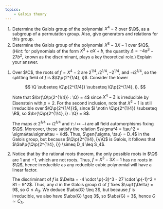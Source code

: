 ```yaml
---
topics:
    - Galois theory
---
```


<problem>

1. Determine the Galois group of the polynomial $X^4 - 2$ over $\Q$, as a subgroup of a permutation group. Also, give generators and relations for this group.
2. Determine the Galois group of the polynomial $X^3 - 3X - 1$ over $\Q$. (_Hint:_ for polynomials of the form $X^3 + aX + b$, the quantity $\Delta = -4a^3 - 27b^2$, known as the discriminant, plays a key theoretical role.) Explain your answer.

</problem>

<solution>

1. Over $\C$, the roots of $f = X^4 - 2$ are $2^{1/4}, i2^{1/4}, -2^{1/4}$, and $-i2^{1/4}$, so the splitting field of $f$ is $\Q\p{2^{1/4}, i}$. Consider the tower

    $$
    \Q \subseteq \Q\p{2^{1/4}} \subseteq \Q\p{2^{1/4}, i}.
    $$

    Note that $\br{\Q\p{2^{1/4}} : \Q} = 4$ since $X^4 - 2$ is irreducible by Eisenstein with $p = 2$. For the second inclusion, note that $X^2 + 1$ is still irreducible over $\Q\p{2^{1/4}}$, since $i \notin \Q\p{2^{1/4}} \subseteq \R$, so $\br{\Q\p{2^{1/4}, i} : \Q} = 8$.

    The maps $\sigma\colon 2^{1/4} \mapsto i2^{1/4}$ and $\tau\colon i \mapsto -i$ are all field automorphisms fixing $\Q$. Moreover, these satisfy the relation $\sigma^4 = \tau^2 = \sigma\tau\sigma\tau = \id$. Thus, $\gen{\sigma, \tau} = D_4$ in the Galois group, but because $\Q\p{2^{1/4}, i}/\Q$ is Galois, it follows that $\Gal\p{\Q\p{2^{1/4}, i}} \simeq D_4 \leq S_4$.

2. Notice that by the rational roots theorem, the only possible roots in $\Q$ are $1$ and $-1$, which are not roots. Thus, $f = X^3 - 3X - 1$ has no roots in $\Q$, hence irreducible as any reducible cubic polynomial will have a linear factor.

    The discriminant of $f$ is $\Delta = -4 \cdot \p{-3}^3 - 27 \cdot \p{-1}^2 = 81 = 9^2$. Thus, any $\sigma$ in the Galois group $G$ of $f$ fixes $\sqrt{\Delta} = 9$, so $G \leq A_3$. We deduce $\abs{G} \leq 3$, but because $f$ is irreducible, we also have $\abs{G} \geq 3$, so $\abs{G} = 3$, hence $G \simeq C_3$.

</solution>
